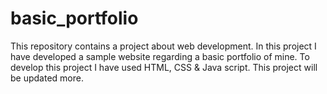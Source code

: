 # basic_portfolio
This repository contains a project about web development. In this project I have developed a sample website regarding a basic portfolio of mine. To develop this project I have used HTML, CSS & Java script. This project will be updated more. 
